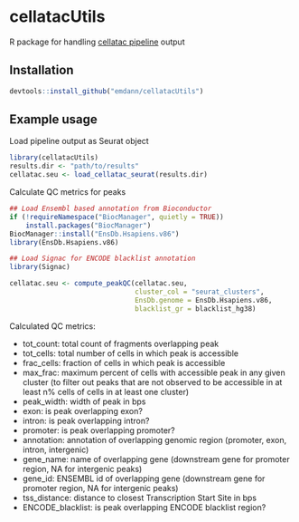 cellatacUtils
================

R package for handling [cellatac
pipeline](https://github.com/cellgeni/cellatac) output

## Installation

``` r
devtools::install_github("emdann/cellatacUtils")
```

## Example usage

Load pipeline output as Seurat object

``` r
library(cellatacUtils)
results.dir <- "path/to/results"
cellatac.seu <- load_cellatac_seurat(results.dir)
```

Calculate QC metrics for peaks

``` r
## Load Ensembl based annotation from Bioconductor
if (!requireNamespace("BiocManager", quietly = TRUE))
    install.packages("BiocManager")
BiocManager::install("EnsDb.Hsapiens.v86")
library(EnsDb.Hsapiens.v86)

## Load Signac for ENCODE blacklist annotation
library(Signac)

cellatac.seu <- compute_peakQC(cellatac.seu, 
                               cluster_col = "seurat_clusters", 
                               EnsDb.genome = EnsDb.Hsapiens.v86, 
                               blacklist_gr = blacklist_hg38)
```

Calculated QC metrics:

  - tot\_count: total count of fragments overlapping peak
  - tot\_cells: total number of cells in which peak is accessible
  - frac\_cells: fraction of cells in which peak is accessible
  - max\_frac: maximum percent of cells with accessible peak in any
    given cluster (to filter out peaks that are not observed to be
    accessible in at least n% cells of cells in at least one cluster)
  - peak\_width: width of peak in bps
  - exon: is peak overlapping exon?
  - intron: is peak overlapping intron?
  - promoter: is peak overlapping promoter?
  - annotation: annotation of overlapping genomic region (promoter,
    exon, intron, intergenic)
  - gene\_name: name of overlapping gene (downstream gene for promoter
    region, NA for intergenic peaks)
  - gene\_id: ENSEMBL id of overlapping gene (downstream gene for
    promoter region, NA for intergenic peaks)
  - tss\_distance: distance to closest Transcription Start Site in bps
  - ENCODE\_blacklist: is peak overlapping ENCODE blacklist region?
